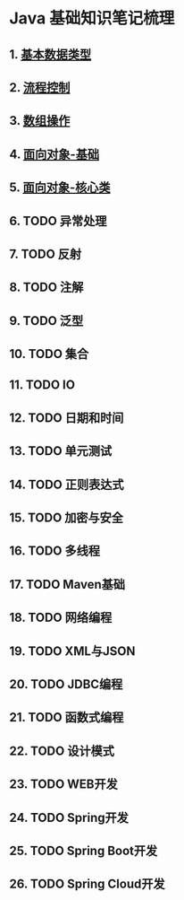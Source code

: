 # Java 基础知识笔记梳理
## 1. [基本数据类型](https://github.com/LiuTingHu/Notes/blob/master/java/docs/%E5%9F%BA%E6%9C%AC%E6%95%B0%E6%8D%AE%E7%B1%BB%E5%9E%8B.md)
## 2. [流程控制](https://github.com/LiuTingHu/Notes/blob/master/java/docs/%E6%B5%81%E7%A8%8B%E6%8E%A7%E5%88%B6.md)
## 3. [数组操作](https://github.com/LiuTingHu/Notes/blob/master/java/docs/%E6%95%B0%E7%BB%84%E6%93%8D%E4%BD%9C.md)
## 4. [面向对象-基础](https://github.com/LiuTingHu/Notes/blob/master/java/docs/OOP.md)
## 5. [面向对象-核心类](https://github.com/LiuTingHu/Notes/blob/master/java/docs/OOP.md#2-todo-%E9%9D%A2%E5%90%91%E5%AF%B9%E8%B1%A1-%E6%A0%B8%E5%BF%83%E7%B1%BB)
## 6. TODO 异常处理
## 7. TODO 反射
## 8. TODO 注解
## 9. TODO 泛型
## 10. TODO 集合
## 11. TODO IO
## 12. TODO 日期和时间
## 13. TODO 单元测试
## 14. TODO 正则表达式
## 15. TODO 加密与安全
## 16. TODO 多线程
## 17. TODO Maven基础
## 18. TODO 网络编程
## 19. TODO XML与JSON
## 20. TODO JDBC编程
## 21. TODO 函数式编程
## 22. TODO 设计模式
## 23. TODO WEB开发
## 24. TODO Spring开发
## 25. TODO Spring Boot开发
## 26. TODO Spring Cloud开发